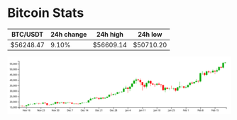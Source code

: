 # Bitcoin Stats

BTC/USDT|24h change|24h high|24h low|
|---|---|---|---|
|$56248.47|9.10%|$56609.14|$50710.20|

<img src="./chart.svg">

